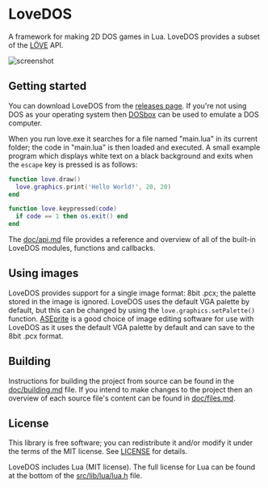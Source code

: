 # LoveDOS
A framework for making 2D DOS games in Lua. LoveDOS provides a subset of the
[LÖVE](https://love2d.org/) API.

![screenshot](https://cloud.githubusercontent.com/assets/3920290/3274842/db280102-f334-11e3-9967-f27f01d34d52.gif)

## Getting started
You can download LoveDOS from the
[releases page](https://github.com/rxi/lovedos/releases). If you're not
using DOS as your operating system then [DOSbox](http://www.dosbox.com/) can be
used to emulate a DOS computer.

When you run love.exe it searches for a file named "main.lua" in its current
folder; the code in "main.lua" is then loaded and executed. A small example
program which displays white text on a black background and exits when the
`escape` key is pressed is as follows:

```lua
function love.draw()
  love.graphics.print('Hello World!', 20, 20)
end

function love.keypressed(code)
  if code == 1 then os.exit() end
end
```

The [doc/api.md](doc/api.md) file provides a reference and overview of all of
the built-in LoveDOS modules, functions and callbacks.


## Using images
LoveDOS provides support for a single image format: 8bit .pcx; the palette
stored in the image is ignored. LoveDOS uses the default VGA palette by
default, but this can be changed by using the `love.graphics.setPalette()`
function. [ASEprite](http://www.aseprite.org/) is a good choice of image
editing software for use with LoveDOS as it uses the default VGA palette by
default and can save to the 8bit .pcx format.


## Building
Instructions for building the project from source can be found in the
[doc/building.md](doc/building.md) file. If you intend to make changes to the
project then an overview of each source file's content can be found in
[doc/files.md](doc/files.md).


## License
This library is free software; you can redistribute it and/or modify it under
the terms of the MIT license. See [LICENSE](LICENSE) for details.

LoveDOS includes Lua (MIT license). The full license for Lua can be found at
the bottom of the [src/lib/lua/lua.h](src/lib/lua/lua.h) file.
